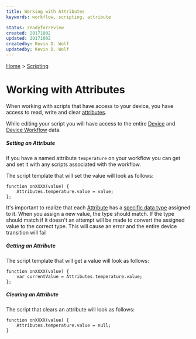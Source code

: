 ```yaml
---
title: Working with Attributes
keywords: workflow, scripting, attribute

status: readyforreview
created: 20171002
updated: 20171002
createdby: Kevin D. Wolf
updatedby: Kevin D. Wolf
---
```

[Home](../Index.md) > [Scripting](Index.md)

# Working with Attributes

When working with scripts that have access to your device, you have access to read, write and clear [attributes](../Workflows/Attributes.md).

While editing your script you will have access to the entire [Device](DeviceScriptingModel.md) and [Device Workflow](DeviceWorkflowScriptingModel.md) data.

##### Setting an Attribute
If you have a named attribute `temperature` on your workflow you can get and set it with any scripts associated 
with the workflow.

The script template that will set the value will look as follows:

```
function onXXXX(value) {
    Attributes.temperature.value = value;
};
```
It's important to realize that each [Attribute](../Workflows/Attributes.md) has a [specific data type](../Messaging/TypeSystem/Index.md) assigned to it.  When
you assign a new value, the type should match.  If the type should match if it doesn't an attempt will be made to convert
the assigned value to the correct type.  This will cause an error and the entire device transition will fail


##### Getting an Attribute
The script template that will get a value will look as follows:

```
function onXXXX(value) {
    var currentValue = Attributes.temperature.value;
};
```

##### Clearing an Attribute
The script that clears an attribute will look as follows:

```
function onXXXX(value) {
    Attributes.temperature.value = null;
}
```

